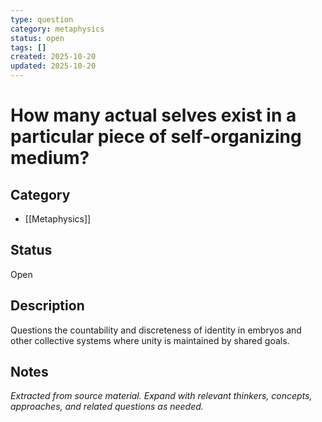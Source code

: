 ```yaml
---
type: question
category: metaphysics
status: open
tags: []
created: 2025-10-20
updated: 2025-10-20
---
```


# How many actual selves exist in a particular piece of self-organizing medium?

## Category

- [[Metaphysics]]

## Status

Open

## Description

Questions the countability and discreteness of identity in embryos and other collective systems where unity is maintained by shared goals.

## Notes

*Extracted from source material. Expand with relevant thinkers, concepts, approaches, and related questions as needed.*
